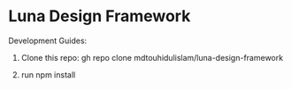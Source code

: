 # Luna Design Framework

Development Guides:

1. Clone this repo: gh repo clone mdtouhidulislam/luna-design-framework

2. run npm install